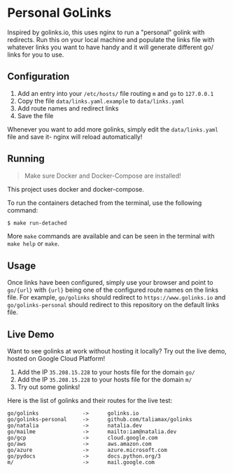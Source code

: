 # Personal GoLinks

Inspired by golinks.io, this uses nginx to run a "personal" golink with redirects. Run this on your local machine and populate the links file with whatever links you want to have handy and it will generate different go/ links for you to use.

## Configuration
1. Add an entry into your `/etc/hosts/` file routing `m` and `go` to `127.0.0.1`
1. Copy the file `data/links.yaml.example` to `data/links.yaml`
1. Add route names and redirect links
1. Save the file

Whenever you want to add more golinks, simply edit the `data/links.yaml` file and save it- nginx will reload automatically!

## Running

> Make sure Docker and Docker-Compose are installed!

This project uses docker and docker-compose.

To run the containers detached from the terminal, use the following command:

```bash
$ make run-detached
```

More `make` commands are available and can be seen in the terminal with `make help` or `make`.


## Usage
Once links have been configured, simply use your browser and point to `go/{url}` with `{url}` being one of the configured route names on the links file. For example, `go/golinks` should redirect to `https://www.golinks.io` and `go/golinks-personal` should redirect to this repository on the default links file.

## Live Demo
Want to see golinks at work without hosting it locally? Try out the live demo, hosted on Google Cloud Platform! 

1. Add the IP `35.208.15.228` to your hosts file for the domain `go/`
1. Add the IP `35.208.15.228` to your hosts file for the domain `m/`
1. Try out some golinks!

Here is the list of golinks and their routes for the live test:

```
go/golinks              ->      golinks.io
go/golinks-personal     ->      github.com/taliamax/golinks
go/natalia              ->      natalia.dev
go/mailme               ->      mailto:iam@natalia.dev
go/gcp                  ->      cloud.google.com
go/aws                  ->      aws.amazon.com
go/azure                ->      azure.microsoft.com
go/pydocs               ->      docs.python.org/3
m/                      ->      mail.google.com
```